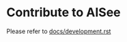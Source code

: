 # Contribute to AISee

Please refer to [docs/development.rst](/docs/source/_development/development.rst)
